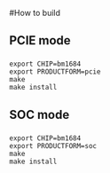 #How to build

## PCIE mode

###
    export CHIP=bm1684
    export PRODUCTFORM=pcie
    make
    make install

## SOC mode

###
    export CHIP=bm1684
    export PRODUCTFORM=soc
    make
    make install

